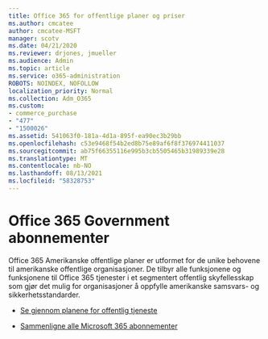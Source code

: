 ```yaml
---
title: Office 365 for offentlige planer og priser
ms.author: cmcatee
author: cmcatee-MSFT
manager: scotv
ms.date: 04/21/2020
ms.reviewer: drjones, jmueller
ms.audience: Admin
ms.topic: article
ms.service: o365-administration
ROBOTS: NOINDEX, NOFOLLOW
localization_priority: Normal
ms.collection: Adm_O365
ms.custom:
- commerce_purchase
- "477"
- "1500026"
ms.assetid: 541063f0-181a-4d1a-895f-ea90ec3b29bb
ms.openlocfilehash: c53e9468f54b2ed8b75e89af6f8f376974411037
ms.sourcegitcommit: ab75f66355116e995b3cb5505465b31989339e28
ms.translationtype: MT
ms.contentlocale: nb-NO
ms.lasthandoff: 08/13/2021
ms.locfileid: "58328753"
---
```

# <a name="office-365-government-plans"></a>Office 365 Government abonnementer

Office 365 Amerikanske offentlige planer er utformet for de unike behovene til amerikanske offentlige organisasjoner. De tilbyr alle funksjonene og funksjonene til Office 365 tjenester i et segmentert offentlig skyfellesskap som gjør det mulig for organisasjoner å oppfylle amerikanske samsvars- og sikkerhetsstandarder.
  
- [Se gjennom planene for offentlig tjeneste](https://products.office.com/government/compare-office-365-government-plans)

- [Sammenligne alle Microsoft 365 abonnementer](https://products.office.com/business/compare-more-office-365-for-business-plans)